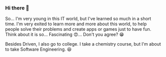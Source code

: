 ### Hi there 👋
  So... I'm very young in this IT world, but I've learned so much in a short time.
  I'm very exited to learn more and more about this world, to help people solve their problems and create apps or games just to have fun. Think about it is so... Fascinating :heart_eyes:... Don't you agree? :grin:
  
  Besides Driven, I also go to college. I take a chemistry course, but I'm about to take Software Engineering. :satisfied:

<!--
**AgarbSpace/AgarbSpace** is a ✨ _special_ ✨ repository because its `README.md` (this file) appears on your GitHub profile.

Here are some ideas to get you started:

- 🔭 I’m currently working on ...
- 🌱 I’m currently learning ...
- 👯 I’m looking to collaborate on ...
- 🤔 I’m looking for help with ...
- 💬 Ask me about ...
- 📫 How to reach me: ...
- 😄 Pronouns: ...
- ⚡ Fun fact: ...
-->
